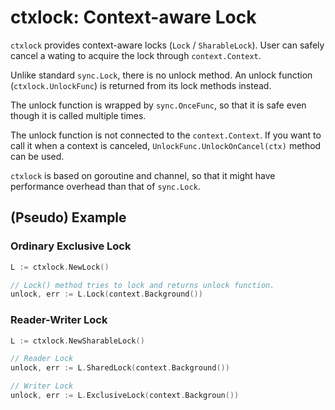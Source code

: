 # ctxlock: Context-aware Lock

`ctxlock` provides context-aware locks (`Lock` / `SharableLock`).
User can safely cancel a wating to acquire the lock through `context.Context`.

Unlike standard `sync.Lock`, there is no unlock method.
An unlock function (`ctxlock.UnlockFunc`) is returned from its lock methods instead.

The unlock function is wrapped by `sync.OnceFunc`,
so that it is safe even though it is called multiple times.

The unlock function is not connected to the `context.Context`.
If you want to call it when a context is canceled,
`UnlockFunc.UnlockOnCancel(ctx)` method can be used.

`ctxlock` is based on goroutine and channel,
so that it might have performance overhead than that of `sync.Lock`.


## (Pseudo) Example

### Ordinary Exclusive Lock
```Go
L := ctxlock.NewLock()

// Lock() method tries to lock and returns unlock function.
unlock, err := L.Lock(context.Background())
```

### Reader-Writer Lock
```Go
L := ctxlock.NewSharableLock()

// Reader Lock
unlock, err := L.SharedLock(context.Background())

// Writer Lock
unlock, err := L.ExclusiveLock(context.Backgroun())
```

